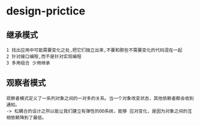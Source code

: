 # design-prictice


## 继承模式
    1 找出应用中可能需要变化之处,把它们独立出来,不要和那些不需要变化的代码混在一起
    2 针对接口编程,而不是针对实现编程
    3 多用组合 少用继承


## 观察者模式

    观察者模式定义了一系列对象之间的一对多的关系。当一个对象改变状态，其他依赖者都会收到通知。
    -> 松耦合的设计之所以能让我们建立有弹性的OO系统，能够 应对变化，是因为对象之间的互相依赖降到了最低。
